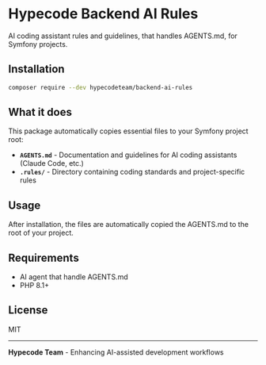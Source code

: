 # Hypecode Backend AI Rules

AI coding assistant rules and guidelines, that handles AGENTS.md, for Symfony projects.

## Installation

```bash
composer require --dev hypecodeteam/backend-ai-rules
```

## What it does

This package automatically copies essential files to your Symfony project root:

- **`AGENTS.md`** - Documentation and guidelines for AI coding assistants (Claude Code, etc.)
- **`.rules/`** - Directory containing coding standards and project-specific rules

## Usage

After installation, the files are automatically copied the AGENTS.md to the root of your project.

## Requirements

- AI agent that handle AGENTS.md
- PHP 8.1+

## License

MIT

---

**Hypecode Team** - Enhancing AI-assisted development workflows
